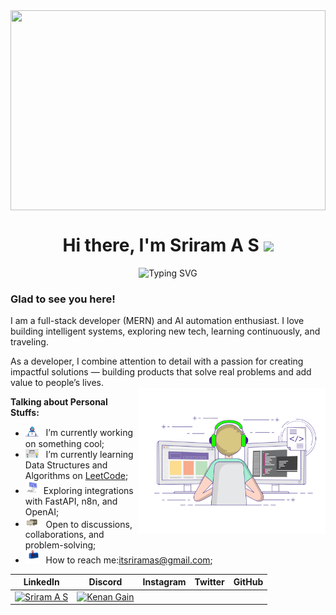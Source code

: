 <div align="center">
  
<img src="https://user-images.githubusercontent.com/74038190/226190894-18e959ba-d458-4a94-ac44-790190f2a947.gif" align="center" height="320" style="width: 100%" />


<h1 align="center">Hi there, I'm  Sriram A S <img src="https://media.giphy.com/media/hvRJCLFzcasrR4ia7z/giphy.gif" width="25"></h1>
</div>


<p align="center">
<img src="https://readme-typing-svg.herokuapp.com?font=Fira+Code&pause=1000&color=9400D3&center=true&vCenter=true&width=435&lines=Computer+Engineer;Full-Stack+Developer;AI+Engineer;AI-automation+enthusiast;" alt="Typing SVG" />
</p>

### Glad to see you here! &nbsp;

I am a full-stack developer (MERN) and AI automation enthusiast. I love building intelligent systems, exploring new tech, learning continuously, and traveling.

As a developer, I combine attention to detail with a passion for creating impactful solutions — building products that solve real problems and add value to people’s lives.
</br>
<img align="right" alt="GIF" src="https://github.com/Sriramas-dev/Sriramas-dev/blob/9ea52dc28803387e4f353c1258a16ce5c3ed9656/assets/coding.gif?raw=true" width="300" height="234" />

**Talking about Personal Stuffs:**

- <img src="https://github.com/Sriramas-dev/Sriramas-dev/blob/a2e8755743f65c1cd723d7d5c4a5d027ef04db32/assets/developer.gif?raw=true" width="21" />&nbsp;&nbsp; I’m currently working on something cool;
- <img src="https://github.com/Sriramas-dev/Sriramas-dev/blob/a2e8755743f65c1cd723d7d5c4a5d027ef04db32/assets/lightning.gif?raw=true" width="21" />&nbsp;&nbsp; I’m currently learning Data Structures and Algorithms on [LeetCode](https://leetcode.com/u/sriramas-dev/);
- <img src="https://github.com/Sriramas-dev/Sriramas-dev/blob/a2e8755743f65c1cd723d7d5c4a5d027ef04db32/assets/laptop.gif?raw=true" width="21" />&nbsp;&nbsp;Exploring integrations with FastAPI, n8n, and OpenAI;
- <img src="https://github.com/Sriramas-dev/Sriramas-dev/blob/a2e8755743f65c1cd723d7d5c4a5d027ef04db32/assets/message.gif?raw=true" width="21" />&nbsp;&nbsp; Open to discussions, collaborations, and problem-solving;
- <img src="https://github.com/Sriramas-dev/Sriramas-dev/blob/a2e8755743f65c1cd723d7d5c4a5d027ef04db32/assets/letterbox.gif?raw=true" width="21" />&nbsp;&nbsp; How to reach me:itsriramas@gmail.com;

 | LinkedIn | Discord | Instagram | Twitter | GitHub |
| --- | --- | --- | --- | --- |
| [![Sriram A S](https://bentos.jkominovic.dev/api/v1/bento-cards?url=https%3A%2F%2Fwww.linkedin.com%2Fin%2Fsriramas7%2F&subtitle=Sriram+A+S&size=square)](https://www.linkedin.com/in/sriramas7/) | [![Kenan Gain](https://bentos.jkominovic.dev/api/v1/bento-cards?url=https%3A%2F%2Ffacebook.com%2Fkenan.gain&subtitle=@Kenan+Gain&size=square)](https://facebook.com/kenan.gain) |



